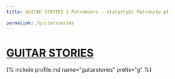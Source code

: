 ```yaml
---
title: GUITAR STORIES | Patromierz - statystyki Patronite.pl

permalink: /guitarstories
---
```


# [GUITAR STORIES](https://patronite.pl/guitarstories)

{% include profile.md name="guitarstories" prefix="g" %}
